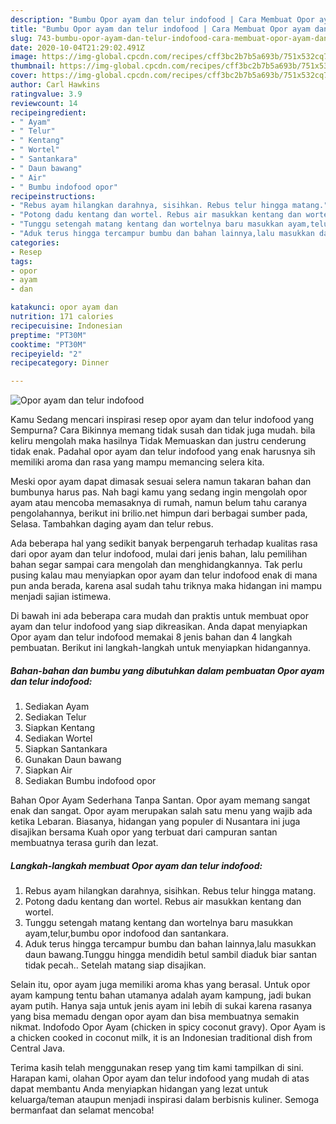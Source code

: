 ```yaml
---
description: "Bumbu Opor ayam dan telur indofood | Cara Membuat Opor ayam dan telur indofood Yang Lezat"
title: "Bumbu Opor ayam dan telur indofood | Cara Membuat Opor ayam dan telur indofood Yang Lezat"
slug: 743-bumbu-opor-ayam-dan-telur-indofood-cara-membuat-opor-ayam-dan-telur-indofood-yang-lezat
date: 2020-10-04T21:29:02.491Z
image: https://img-global.cpcdn.com/recipes/cff3bc2b7b5a693b/751x532cq70/opor-ayam-dan-telur-indofood-foto-resep-utama.jpg
thumbnail: https://img-global.cpcdn.com/recipes/cff3bc2b7b5a693b/751x532cq70/opor-ayam-dan-telur-indofood-foto-resep-utama.jpg
cover: https://img-global.cpcdn.com/recipes/cff3bc2b7b5a693b/751x532cq70/opor-ayam-dan-telur-indofood-foto-resep-utama.jpg
author: Carl Hawkins
ratingvalue: 3.9
reviewcount: 14
recipeingredient:
- " Ayam"
- " Telur"
- " Kentang"
- " Wortel"
- " Santankara"
- " Daun bawang"
- " Air"
- " Bumbu indofood opor"
recipeinstructions:
- "Rebus ayam hilangkan darahnya, sisihkan. Rebus telur hingga matang."
- "Potong dadu kentang dan wortel. Rebus air masukkan kentang dan wortel."
- "Tunggu setengah matang kentang dan wortelnya baru masukkan ayam,telur,bumbu opor indofood dan santankara."
- "Aduk terus hingga tercampur bumbu dan bahan lainnya,lalu masukkan daun bawang.Tunggu hingga mendidih betul sambil diaduk biar santan tidak pecah.. Setelah matang siap disajikan."
categories:
- Resep
tags:
- opor
- ayam
- dan

katakunci: opor ayam dan 
nutrition: 171 calories
recipecuisine: Indonesian
preptime: "PT30M"
cooktime: "PT30M"
recipeyield: "2"
recipecategory: Dinner

---
```



![Opor ayam dan telur indofood](https://img-global.cpcdn.com/recipes/cff3bc2b7b5a693b/751x532cq70/opor-ayam-dan-telur-indofood-foto-resep-utama.jpg)

Kamu Sedang mencari inspirasi resep opor ayam dan telur indofood yang Sempurna? Cara Bikinnya memang tidak susah dan tidak juga mudah. bila keliru mengolah maka hasilnya Tidak Memuaskan dan justru cenderung tidak enak. Padahal opor ayam dan telur indofood yang enak harusnya sih memiliki aroma dan rasa yang mampu memancing selera kita.

Meski opor ayam dapat dimasak sesuai selera namun takaran bahan dan bumbunya harus pas. Nah bagi kamu yang sedang ingin mengolah opor ayam atau mencoba memasaknya di rumah, namun belum tahu caranya pengolahannya, berikut ini brilio.net himpun dari berbagai sumber pada, Selasa. Tambahkan daging ayam dan telur rebus.

Ada beberapa hal yang sedikit banyak berpengaruh terhadap kualitas rasa dari opor ayam dan telur indofood, mulai dari jenis bahan, lalu pemilihan bahan segar sampai cara mengolah dan menghidangkannya. Tak perlu pusing kalau mau menyiapkan opor ayam dan telur indofood enak di mana pun anda berada, karena asal sudah tahu triknya maka hidangan ini mampu menjadi sajian istimewa.


Di bawah ini ada beberapa cara mudah dan praktis untuk membuat opor ayam dan telur indofood yang siap dikreasikan. Anda dapat menyiapkan Opor ayam dan telur indofood memakai 8 jenis bahan dan 4 langkah pembuatan. Berikut ini langkah-langkah untuk menyiapkan hidangannya.

<!--inarticleads1-->

##### Bahan-bahan dan bumbu yang dibutuhkan dalam pembuatan Opor ayam dan telur indofood:

1. Sediakan  Ayam
1. Sediakan  Telur
1. Siapkan  Kentang
1. Sediakan  Wortel
1. Siapkan  Santankara
1. Gunakan  Daun bawang
1. Siapkan  Air
1. Sediakan  Bumbu indofood opor


Bahan Opor Ayam Sederhana Tanpa Santan. Opor ayam memang sangat enak dan sangat. Opor ayam merupakan salah satu menu yang wajib ada ketika Lebaran. Biasanya, hidangan yang populer di Nusantara ini juga disajikan bersama Kuah opor yang terbuat dari campuran santan membuatnya terasa gurih dan lezat. 

<!--inarticleads2-->

##### Langkah-langkah membuat Opor ayam dan telur indofood:

1. Rebus ayam hilangkan darahnya, sisihkan. Rebus telur hingga matang.
1. Potong dadu kentang dan wortel. Rebus air masukkan kentang dan wortel.
1. Tunggu setengah matang kentang dan wortelnya baru masukkan ayam,telur,bumbu opor indofood dan santankara.
1. Aduk terus hingga tercampur bumbu dan bahan lainnya,lalu masukkan daun bawang.Tunggu hingga mendidih betul sambil diaduk biar santan tidak pecah.. Setelah matang siap disajikan.


Selain itu, opor ayam juga memiliki aroma khas yang berasal. Untuk opor ayam kampung tentu bahan utamanya adalah ayam kampung, jadi bukan ayam putih. Hanya saja untuk jenis ayam ini lebih di sukai karena rasanya yang bisa memadu dengan opor ayam dan bisa membuatnya semakin nikmat. Indofodo Opor Ayam (chicken in spicy coconut gravy). Opor Ayam is a chicken cooked in coconut milk, it is an Indonesian traditional dish from Central Java. 

Terima kasih telah menggunakan resep yang tim kami tampilkan di sini. Harapan kami, olahan Opor ayam dan telur indofood yang mudah di atas dapat membantu Anda menyiapkan hidangan yang lezat untuk keluarga/teman ataupun menjadi inspirasi dalam berbisnis kuliner. Semoga bermanfaat dan selamat mencoba!
